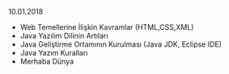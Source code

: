 10.01.2018
- Web Temellerine İlişkin Kavramlar (HTML,CSS,XML)
- Java Yazılım Dilinin Artıları
- Java Geliştirme Ortamının Kurulması (Java JDK, Eclipse IDE)
- Java Yazım Kuralları
- Merhaba Dünya
